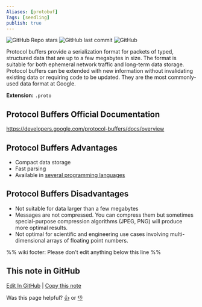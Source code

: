 ```yaml
---
Aliases: [protobuf]
Tags: [seedling]
publish: true
---
```


![GitHub Repo stars](https://img.shields.io/github/stars/protocolbuffers/protobuf?style=social) ![GitHub last commit](https://img.shields.io/github/last-commit/protocolbuffers/protobuf) ![GitHub](https://img.shields.io/github/license/protocolbuffers/protobuf)

Protocol buffers provide a serialization format for packets of typed, structured data that are up to a few megabytes in size. The format is suitable for both ephemeral network traffic and long-term data storage. Protocol buffers can be extended with new information without invalidating existing data or requiring code to be updated. They are the most commonly-used data format at Google.

**Extension:** `.proto`

## Protocol Buffers Official Documentation

https://developers.google.com/protocol-buffers/docs/overview

## Protocol Buffers Advantages

- Compact data storage
- Fast parsing
- Available in [several programming languages](https://developers.google.com/protocol-buffers/docs/overview#cross-lang)

## Protocol Buffers Disadvantages

- Not suitable for data larger than a few megabytes
- Messages are not compressed. You can compress them but sometimes special-purpose compression algorithms (JPEG, PNG) will produce more optimal results.
- Not optimal for scientific and engineering use cases involving multi-dimensional arrays of floating point numbers.

%% wiki footer: Please don't edit anything below this line %%

## This note in GitHub

<span class="git-footer">[Edit In GitHub](https://github.dev/data-engineering-community/data-engineering-wiki/blob/main/Tools/File%20Formats/Protocol%20Buffers.md "git-hub-edit-note") | [Copy this note](https://raw.githubusercontent.com/data-engineering-community/data-engineering-wiki/main/Tools/File%20Formats/Protocol%20Buffers.md "git-hub-copy-note")</span>

<span class="git-footer">Was this page helpful?
[👍](https://tally.so/r/3jZ8D4?rating=Yes&url=https://dataengineering.wiki/Tools/File+Formats/Protocol+Buffers) or [👎](https://tally.so/r/3jZ8D4?rating=No&url=https://dataengineering.wiki/Tools/File+Formats/Protocol+Buffers)</span>
